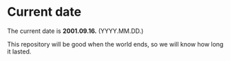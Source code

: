 # Current date

The current date is **2001.09.16.** (YYYY.MM.DD.)

This repository will be good when the world ends, so we will know how long it lasted.
